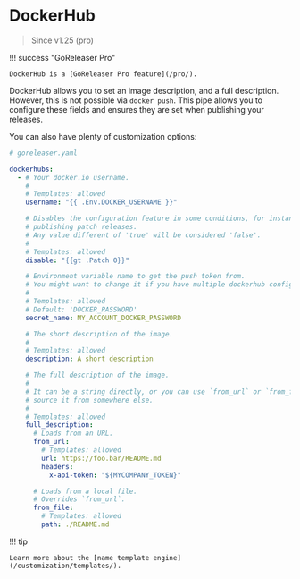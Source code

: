 # DockerHub

> Since v1.25 (pro)

!!! success "GoReleaser Pro"

    DockerHub is a [GoReleaser Pro feature](/pro/).

DockerHub allows you to set an image description, and a full description.
However, this is not possible via `docker push`.
This pipe allows you to configure these fields and ensures they are set when
publishing your releases.

You can also have plenty of customization options:

```yaml
# goreleaser.yaml

dockerhubs:
  - # Your docker.io username.
    #
    # Templates: allowed
    username: "{{ .Env.DOCKER_USERNAME }}"

    # Disables the configuration feature in some conditions, for instance, when
    # publishing patch releases.
    # Any value different of 'true' will be considered 'false'.
    #
    # Templates: allowed
    disable: "{{gt .Patch 0}}"

    # Environment variable name to get the push token from.
    # You might want to change it if you have multiple dockerhub configurations.
    #
    # Templates: allowed
    # Default: 'DOCKER_PASSWORD'
    secret_name: MY_ACCOUNT_DOCKER_PASSWORD

    # The short description of the image.
    #
    # Templates: allowed
    description: A short description

    # The full description of the image.
    #
    # It can be a string directly, or you can use `from_url` or `from_file` to
    # source it from somewhere else.
    #
    # Templates: allowed
    full_description:
      # Loads from an URL.
      from_url:
        # Templates: allowed
        url: https://foo.bar/README.md
        headers:
          x-api-token: "${MYCOMPANY_TOKEN}"

      # Loads from a local file.
      # Overrides `from_url`.
      from_file:
        # Templates: allowed
        path: ./README.md
```

!!! tip

    Learn more about the [name template engine](/customization/templates/).
